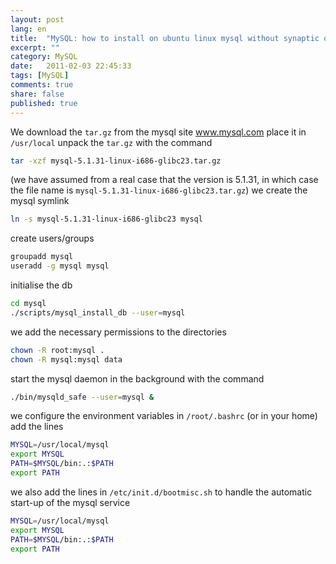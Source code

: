 ```yaml
---
layout: post
lang: en
title:  "MySQL: how to install on ubuntu linux mysql without synaptic or apt"
excerpt: ""
category: MySQL
date:   2011-02-03 22:45:33
tags: [MySQL]
comments: true
share: false
published: true
---
```

We download the `tar.gz` from the mysql site www.mysql.com
place it in `/usr/local` unpack the `tar.gz` with the command

```bash
tar -xzf mysql-5.1.31-linux-i686-glibc23.tar.gz
```

(we have assumed from a real case that the version is 5.1.31, in which case the file name is `mysql-5.1.31-linux-i686-glibc23.tar.gz`) we create the mysql symlink

```bash
ln -s mysql-5.1.31-linux-i686-glibc23 mysql
```

create users/groups

```bash
groupadd mysql
useradd -g mysql mysql
```

initialise the db
```bash
cd mysql
./scripts/mysql_install_db --user=mysql
```

we add the necessary permissions to the directories

```bash
chown -R root:mysql .
chown -R mysql:mysql data
```

start the mysql daemon in the background with the command
```bash
./bin/mysqld_safe --user=mysql &
```

we configure the environment variables in `/root/.bashrc` (or in your home) add the lines

```bash
MYSQL=/usr/local/mysql
export MYSQL
PATH=$MYSQL/bin:.:$PATH
export PATH
```

we also add the lines in `/etc/init.d/bootmisc.sh` to handle the automatic start-up of the mysql service

```bash
MYSQL=/usr/local/mysql
export MYSQL
PATH=$MYSQL/bin:.:$PATH
export PATH
```